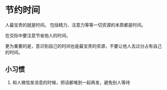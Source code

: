 # 节约时间

人最宝贵的就是时间。
包括精力、注意力等等一切资源的本质都是时间。

在交际中要注意节省他人的时间。

更为重要的是，意识到自己的时间也是最宝贵的资源，不要让他人去过分占有自己的时间。

## 小习惯

1. 和人微信发消息的时候，把话都堆到一起再发，避免别人等待